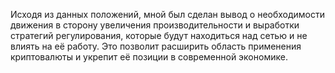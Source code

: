 Исходя из данных положений, мной был
сделан вывод о необходимости движения в сторону увеличения производительности и
выработки стратегий регулирования, которые будут находиться над сетью и не влиять на её
работу. Это позволит расширить область применения криптовалюты и укрепит её позиции в
современной экономике.

